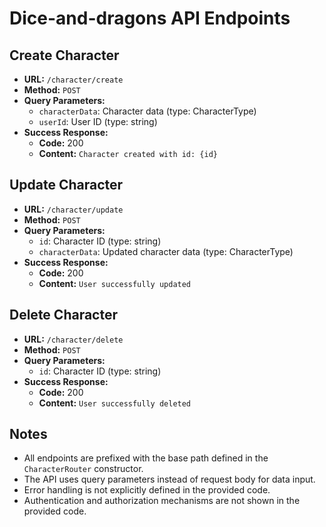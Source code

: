# Dice-and-dragons API Endpoints

## Create Character

- **URL:** `/character/create`
- **Method:** `POST`
- **Query Parameters:**
  - `characterData`: Character data (type: CharacterType)
  - `userId`: User ID (type: string)
- **Success Response:**
  - **Code:** 200
  - **Content:** `Character created with id: {id}`

## Update Character

- **URL:** `/character/update`
- **Method:** `POST`
- **Query Parameters:**
  - `id`: Character ID (type: string)
  - `characterData`: Updated character data (type: CharacterType)
- **Success Response:**
  - **Code:** 200
  - **Content:** `User successfully updated`

## Delete Character

- **URL:** `/character/delete`
- **Method:** `POST`
- **Query Parameters:**
  - `id`: Character ID (type: string)
- **Success Response:**
  - **Code:** 200
  - **Content:** `User successfully deleted`

## Notes

- All endpoints are prefixed with the base path defined in the `CharacterRouter` constructor.
- The API uses query parameters instead of request body for data input.
- Error handling is not explicitly defined in the provided code.
- Authentication and authorization mechanisms are not shown in the provided code.